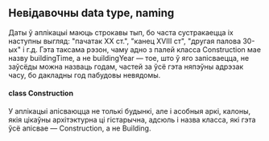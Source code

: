 ## Невідавочны data type, naming

Даты ў аплікацыі маюць строкавы тып, бо часта сустракаецца іх наступны выгляд: 
"пачатак ХХ ст.", "канец XVIII ст", "другая палова 30-ых" і г.д.
Гэта таксама рэзон, чаму адно з палей класса Construction мае назву buildingTime, 
а не buildingYear — тое, што ў яго запісваецца, не заўсёды можна назваць годам, частей за ўсё гэта 
няпэўны адрэзак часу, бо дакладны год пабудовы невядомы. 

#### class Construction
У аплікацыі апісваюцца не толькі 
будынкі, але і асобныя аркі, калоны, якія цікаўны архітэктурна ці гістарычна,
адсюль і назва класса, які гэта ўсё апісвае — Construction, а не Building.
